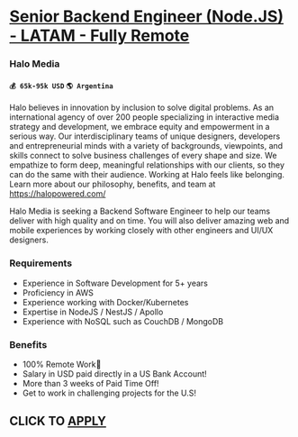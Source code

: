 # [Senior Backend Engineer (Node.JS) - LATAM - Fully Remote](https://www.remotewlb.com/apply/senior-backend-engineer-node-js-latam-fully-remote-43319)  
### Halo Media  
#### `💰 65k-95k USD` `🌎 Argentina`  

Halo believes in innovation by inclusion to solve digital problems. As an international agency of over 200 people specializing in interactive media strategy and development, we embrace equity and empowerment in a serious way. Our interdisciplinary teams of unique designers, developers and entrepreneurial minds with a variety of backgrounds, viewpoints, and skills connect to solve business challenges of every shape and size. We empathize to form deep, meaningful relationships with our clients, so they can do the same with their audience. Working at Halo feels like belonging. Learn more about our philosophy, benefits, and team at https://halopowered.com/

Halo Media is seeking a Backend Software Engineer to help our teams deliver with high quality and on time. You will also deliver amazing web and mobile experiences by working closely with other engineers and UI/UX designers.

### Requirements

  * Experience in Software Development for 5+ years
  * Proficiency in AWS
  * Experience working with Docker/Kubernetes
  * Expertise in NodeJS / NestJS / Apollo
  * Experience with NoSQL such as CouchDB / MongoDB

### Benefits

  * 100% Remote Work🏡
  * Salary in USD paid directly in a US Bank Account!
  * More than 3 weeks of Paid Time Off!
  * Get to work in challenging projects for the U.S!

  
## CLICK TO [APPLY](https://www.remotewlb.com/apply/senior-backend-engineer-node-js-latam-fully-remote-43319)

